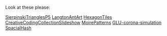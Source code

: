 Look at these please:

[SierpinskiTrianglesP5](https://martijnkunstman.github.io/SierpinskiTrianglesP5/)
[LangtonAntArt](https://martijnkunstman.github.io/LangtonAntArt/)
[HexagonTiles](https://martijnkunstman.github.io/HexagonTiles/)
[CreativeCodingCollectionSlideshow](https://martijnkunstman.github.io/CreativeCodingCollectionSlideshow/)
[MoirePatterns](https://martijnkunstman.github.io/MoirePatterns/)
[GLU-corona-simulation](https://martijnkunstman.github.io/GLU-corona-simulation/)
[SpacialHash](https://martijnkunstman.github.io/SpacialHash/)

<!--
**martijnkunstman/martijnkunstman** is a ✨ _special_ ✨ repository because its `README.md` (this file) appears on your GitHub profile.

Here are some ideas to get you started:

- 🔭 I’m currently working on ...
- 🌱 I’m currently learning ...
- 👯 I’m looking to collaborate on ...
- 🤔 I’m looking for help with ...
- 💬 Ask me about ...
- 📫 How to reach me: ...
- 😄 Pronouns: ...
- ⚡ Fun fact: ...
-->
